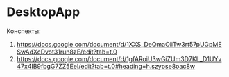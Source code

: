 # DesktopApp

Конспекты:
1. https://docs.google.com/document/d/1XXS_DeQmaOiiTw3rt57pUGpMESwAdXcDvot31run8zE/edit?tab=t.0
2. https://docs.google.com/document/d/1gfARoiU3wGiZUm3D7KL_D1UYv47x4IB9fbgG7ZZ5EeI/edit?tab=t.0#heading=h.szypse8oac8w
